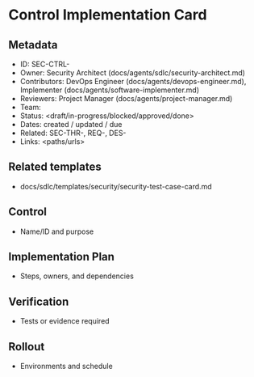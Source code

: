 # Control Implementation Card

## Metadata

- ID: SEC-CTRL-<id>
- Owner: Security Architect (docs/agents/sdlc/security-architect.md)
- Contributors: DevOps Engineer (docs/agents/devops-engineer.md), Implementer (docs/agents/software-implementer.md)
- Reviewers: Project Manager (docs/agents/project-manager.md)
- Team: <team>
- Status: <draft/in-progress/blocked/approved/done>
- Dates: created <YYYY-MM-DD> / updated <YYYY-MM-DD> / due <YYYY-MM-DD>
- Related: SEC-THR-<id>, REQ-<id>, DES-<id>
- Links: <paths/urls>


## Related templates

- docs/sdlc/templates/security/security-test-case-card.md


## Control

- Name/ID and purpose


## Implementation Plan

- Steps, owners, and dependencies


## Verification

- Tests or evidence required


## Rollout

- Environments and schedule
